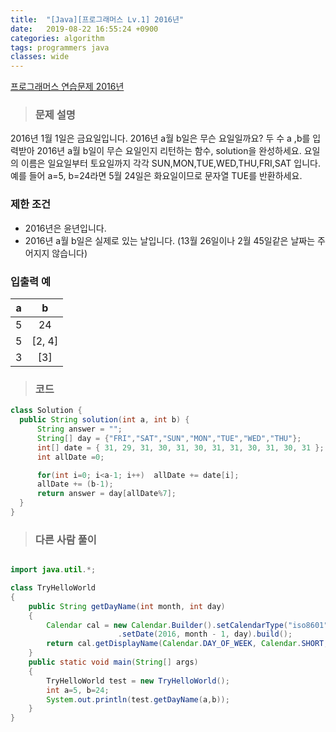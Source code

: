 ```yaml
---
title:  "[Java][프로그래머스 Lv.1] 2016년"
date:   2019-08-22 16:55:24 +0900
categories: algorithm
tags: programmers java
classes: wide
---  
```


[프로그래머스 연습문제 2016년](https://programmers.co.kr/learn/courses/30/lessons/12901)    


> ### 문제 설명  

2016년 1월 1일은 금요일입니다. 2016년 a월 b일은 무슨 요일일까요? 두 수 a ,b를 입력받아 2016년 a월 b일이 무슨 요일인지 리턴하는 함수, solution을 완성하세요. 요일의 이름은 일요일부터 토요일까지 각각 SUN,MON,TUE,WED,THU,FRI,SAT  입니다. 예를 들어 a=5, b=24라면 5월 24일은 화요일이므로 문자열 TUE를 반환하세요.  


### 제한 조건  
- 2016년은 윤년입니다.  
- 2016년 a월 b일은 실제로 있는 날입니다. (13월 26일이나 2월 45일같은 날짜는 주어지지 않습니다)  


### 입출력 예  

| a |    b   |
|:-:|:------:|
| 5 | 24     |
| 5 | [2, 4] |
| 3 | [3]    |  


>### 코드

```java   
class Solution {
  public String solution(int a, int b) {
      String answer = "";
      String[] day = {"FRI","SAT","SUN","MON","TUE","WED","THU"};
      int[] date = { 31, 29, 31, 30, 31, 30, 31, 31, 30, 31, 30, 31 };
      int allDate =0;

      for(int i=0; i<a-1; i++)  allDate += date[i];
      allDate += (b-1);
      return answer = day[allDate%7];
  }
}

```

>### 다른 사람 풀이  

```java  

import java.util.*;

class TryHelloWorld
{
    public String getDayName(int month, int day)
    {
        Calendar cal = new Calendar.Builder().setCalendarType("iso8601")
                        .setDate(2016, month - 1, day).build();
        return cal.getDisplayName(Calendar.DAY_OF_WEEK, Calendar.SHORT, new Locale("ko-KR")).toUpperCase();
    }
    public static void main(String[] args)
    {
        TryHelloWorld test = new TryHelloWorld();
        int a=5, b=24;
        System.out.println(test.getDayName(a,b));
    }
}  
```
